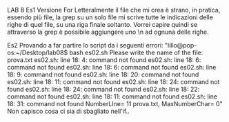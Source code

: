LAB 8
Es1 Versione For
Letteralmente il file che mi crea è strano, in pratica, essendo più file, la grep su un solo file mi scrive tutte le indicazioni delle righe di quel file, su una riga finale soltanto.
Vorrei capire quindi se attraverso la grep è possibile aggiungere uno \n ad ognuna delle righe.


Es2
Provando a far partire lo script da i seguenti errori:
"lillo@pop-os:~/Desktop/lab08$ bash es02.sh
Please write the name of the file: 
prova.txt
es02.sh: line 18: 4: command not found
es02.sh: line 18: 6: command not found
es02.sh: line 18: 6: command not found
es02.sh: line 18: 9: command not found
es02.sh: line 18: 20: command not found
es02.sh: line 18: 11: command not found
es02.sh: line 18: 24: command not found
es02.sh: line 18: 24: command not found
es02.sh: line 18: 22: command not found
es02.sh: line 18: 11: command not found
es02.sh: line 18: 31: command not found
NumberLIne= 11 prova.txt, MaxNumberChar= 0"
Non capisco cosa ci sia di sbagliato nell'if..
